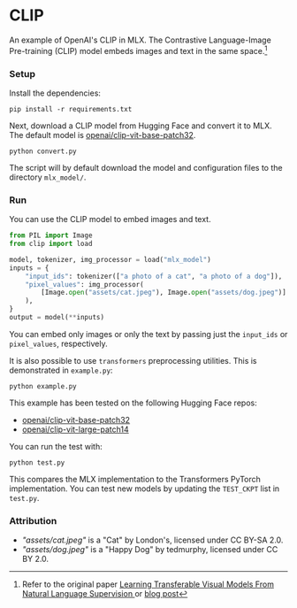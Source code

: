 # CLIP

An example of OpenAI's CLIP in MLX. The Contrastive Language-Image Pre-training (CLIP)
model embeds images and text in the same space.[^1]

### Setup

Install the dependencies:

```
pip install -r requirements.txt
```

Next, download a CLIP model from Hugging Face and convert it to MLX. The
default model is
[openai/clip-vit-base-patch32](https://huggingface.co/openai/clip-vit-base-patch32).

```
python convert.py
```

The script will by default download the model and configuration files to the
directory ``mlx_model/``.

### Run

You can use the CLIP model to embed images and text. 

```python
from PIL import Image
from clip import load

model, tokenizer, img_processor = load("mlx_model")
inputs = {
    "input_ids": tokenizer(["a photo of a cat", "a photo of a dog"]),
    "pixel_values": img_processor(
        [Image.open("assets/cat.jpeg"), Image.open("assets/dog.jpeg")]
    ),
}
output = model(**inputs)
```

You can embed only images or only the text by passing just the
``input_ids`` or ``pixel_values``, respectively.

It is also possible to use ``transformers`` preprocessing utilities.
This is demonstrated in `example.py`:
```
python example.py
```

This example has been tested on the following Hugging Face repos:

- [openai/clip-vit-base-patch32](https://huggingface.co/openai/clip-vit-base-patch32)
- [openai/clip-vit-large-patch14](https://huggingface.co/openai/clip-vit-large-patch14)

You can run the test with:
```
python test.py
```

This compares the MLX implementation to the Transformers PyTorch
implementation. You can test new models by updating the `TEST_CKPT` list in
`test.py`.

### Attribution

- *"assets/cat.jpeg"* is a "Cat" by London's, licensed under CC BY-SA 2.0.
- *"assets/dog.jpeg"* is a "Happy Dog" by tedmurphy, licensed under CC BY 2.0.

[^1]: Refer to the original paper [Learning Transferable Visual Models From
  Natural Language Supervision ](https://arxiv.org/abs/2103.00020) or [blog
  post](https://openai.com/research/clip)
